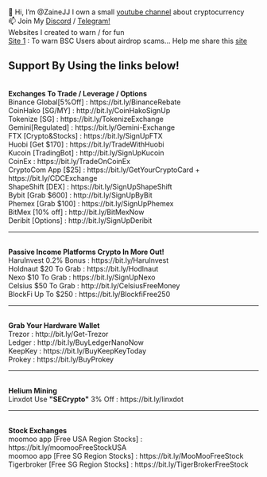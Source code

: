 <br> 👋 Hi, I’m @ZaineJJ I own a small <a href="http://bit.ly/Simplyeverythingcrypto" target="_blank">youtube channel</a> about cryptocurrency 
<br> 📫 Join My <a href="https://discord.gg/tuuFQDPcga" target="_blank">Discord</a> / <a href="https://t.me/simplyeverythingNews" target="_blank">Telegram!</a>
<br> Websites I created to warn / for fun
<br> <a href="https://airdropscams.com" target="_blank">Site 1</a> : To warn BSC Users about airdrop scams... Help me share this <a href="https://airdropscams.com" target="_blank">site</a>
<br>
<h2>Support By Using the links below!</h2>
<br> <b>Exchanges To Trade / Leverage / Options</b>
<br>Binance Global[5%Off] : https://bit.ly/BinanceRebate
<br>CoinHako [SG/MY]      : http://bit.ly/CoinHakoSignUp
<br>Tokenize [SG]         : https://bit.ly/TokenizeExchange
<br>Gemini[Regulated]     : https://bit.ly/Gemini-Exchange
<br>FTX [Crypto&Stocks]   : https://bit.ly/SignUpFTX
<br>Huobi [Get $170]      : https://bit.ly/TradeWithHuobi
<br>Kucoin [TradingBot]   : http://bit.ly/SignUpKucoin
<br>CoinEx                : https://bit.ly/TradeOnCoinEx
<br>CryptoCom App [$25]   : https://bit.ly/GetYourCryptoCard + https://bit.ly/CDCExchange
<br>ShapeShift [DEX]      : https://bit.ly/SignUpShapeShift
<br>Bybit [Grab $600]     : http://bit.ly/SignUpByBit
<br>Phemex [Grab $100]    : https://bit.ly/SignUpPhemex
<br>BitMex [10% off]      : http://bit.ly/BitMexNow
<br>Deribit [Options]     : http://bit.ly/SignUpDeribit
<hr>
<br><b>Passive Income Platforms Crypto In More Out!</b>
<br>HaruInvest 0.2% Bonus : https://bit.ly/HaruInvest
<br>Holdnaut $20 To Grab  : https://bit.ly/Hodlnaut
<br>Nexo $10 To Grab      : https://bit.ly/SignUpNexo
<br>Celsius $50 To Grab   : http://bit.ly/CelsiusFreeMoney
<br>BlockFi Up To $250    : https://bit.ly/BlockfiFree250
<hr>
<br><b>Grab Your Hardware Wallet</b>
<br>Trezor : http://bit.ly/Get-Trezor
<br>Ledger : http://bit.ly/BuyLedgerNanoNow
<br>KeepKey : https://bit.ly/BuyKeepKeyToday
<br>Prokey : https://bit.ly/BuyProkey
<hr>
<br> <b>Helium Mining</b>
<br>Linxdot Use <b>"SECrypto"</b> 3% Off : https://bit.ly/linxdot
<hr>
<br> <b> Stock Exchanges </b>
<br> moomoo app [Free USA Region Stocks] : https://bit.ly/moomooFreeStockUSA
<br> moomoo app [Free SG Region Stocks]  : https://bit.ly/MooMooFreeStock
<br> Tigerbroker [Free SG Region Stocks] : https://bit.ly/TigerBrokerFreeStock
